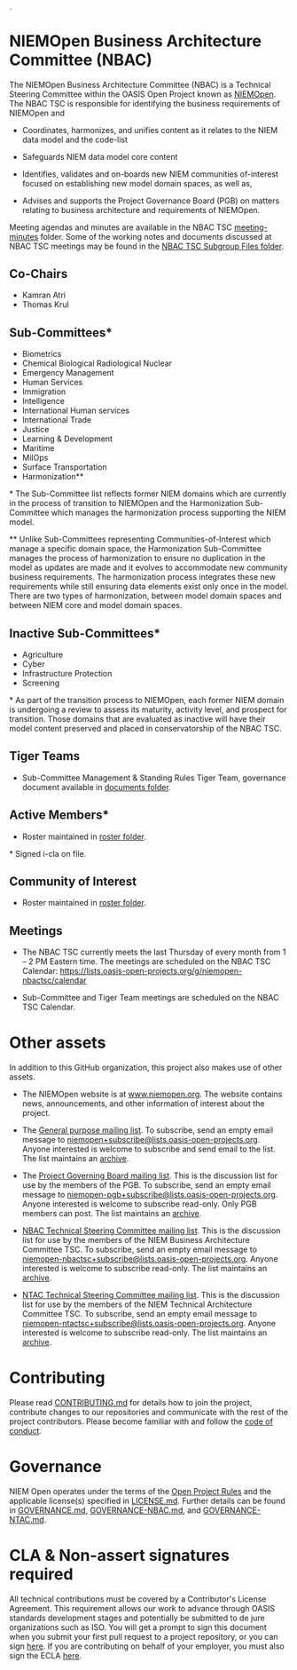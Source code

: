 [<img src="https://github.com/niemopen/oasis-open-project/raw/main/artwork/NIEM-NO-Logo-v5.png" alt="img" style="zoom:10%;" />](https://github.com/niemopen/oasis-open-project/blob/main/artwork/NIEM-NO-Logo-v5.png)

# NIEMOpen Business Architecture Committee (NBAC)

The NIEMOpen Business Architecture Committee (NBAC) is a Technical Steering Committee within the OASIS Open Project known as [NIEMOpen](https://github.com/niemopen/oasis-open-project). The NBAC TSC is responsible for identifying the business requirements of NIEMOpen and

- Coordinates, harmonizes, and unifies content as it relates to the NIEM data model and the code-list

- Safeguards NIEM data model core content

- Identifies, validates and on-boards new NIEM communities of-interest focused on establishing  new model domain spaces, as well as,

- Advises and supports the Project Governance Board (PGB) on matters relating to business architecture and requirements of NIEMOpen.

Meeting agendas and minutes are available in the NBAC TSC [meeting-minutes](https://github.com/niemopen/nbac-admin/tree/main/meeting-minutes) folder. Some of the working notes and documents discussed at NBAC TSC meetings may be found in the [NBAC TSC Subgroup Files folder](https://lists.oasis-open-projects.org/g/niemopen-nbactsc/files).

## Co-Chairs

  - Kamran Atri
  - Thomas Krul
  
## Sub-Committees*

  - Biometrics
  - Chemical Biological Radiological Nuclear
  - Emergency Management
  - Human Services
  - Immigration
  - Intelligence
  - International Human services
  - International Trade
  - Justice
  - Learning & Development
  - Maritime
  - MilOps
  - Surface Transportation
  - Harmonization**
  
\* The Sub-Committee list reflects former NIEM domains which are currently in the process of transition to NIEMOpen and the Harmonization Sub-Committee which manages the harmonization process supporting the NIEM model.

** Unlike Sub-Committees representing Communities-of-Interest which manage a specific domain space, the Harmonization Sub-Committee manages the process of harmonization to ensure no duplication in the model as updates are made and it evolves to accommodate new community business requirements. The harmonization process integrates these new requirements while still ensuring data elements exist only once in the model. There are two types of harmonization, between model domain spaces and between NIEM core and model domain spaces.

## Inactive Sub-Committees*

  - Agriculture
  - Cyber
  - Infrastructure Protection
  - Screening

\* As part of the transition process to NIEMOpen, each former NIEM domain is undergoing a review to assess its maturity, activity level, and prospect for transition. Those domains that are evaluated as inactive will have their model content preserved and placed in conservatorship of the NBAC TSC.

## Tiger Teams

  - Sub-Committee Management & Standing Rules Tiger Team, governance document available in [documents folder](/documents).
  
## Active Members*

  - Roster maintained in [roster folder](/roster).
  
\* Signed i-cla on file.

## Community of Interest

  - Roster maintained in [roster folder](/roster).
  
## Meetings

  - The NBAC TSC currently meets the last Thursday of every month from 1 – 2 PM Eastern time. The meetings are scheduled on the NBAC TSC Calendar: https://lists.oasis-open-projects.org/g/niemopen-nbactsc/calendar
  
  - Sub-Committee and Tiger Team meetings are scheduled on the NBAC TSC Calendar.

# Other assets

In addition to this GitHub organization, this project also makes use of other assets. 

- The NIEMOpen website is at www.niemopen.org. The website contains news, announcements, and other information of interest about the project. 

- The [General purpose mailing list](https://lists.oasis-open-projects.org/g/niemopen). To subscribe, send an empty email message to niemopen+subscribe@lists.oasis-open-projects.org. Anyone interested is welcome to subscribe and send email to the list. The list maintains an [archive](https://lists.oasis-open-projects.org/g/niemopen/messages).

- The [Project Governing Board mailing list](https://lists.oasis-open-projects.org/g/niemopen-pgb). This is the discussion list for use by the members of the PGB. To subscribe, send an empty email message to niemopen-pgb+subscribe@lists.oasis-open-projects.org. Anyone interested is welcome to subscribe read-only. Only PGB members can post. The list maintains an [archive](https://lists.oasis-open-projects.org/g/niemopen-pgb/messages).

- [NBAC Technical Steering Committee mailing list](https://lists.oasis-open-projects.org/g/niemopen-nbactsc). This is the discussion list for use by the members of the NIEM Business Architecture Committee TSC. To subscribe, send an empty email message to niemopen-nbactsc+subscribe@lists.oasis-open-projects.org. Anyone interested is welcome to subscribe read-only. The list maintains an [archive](https://lists.oasis-open-projects.org/g/niemopen-nbactsc/messages).

- [NTAC Technical Steering Committee mailing list](https://lists.oasis-open-projects.org/g/niemopen-ntactsc). This is the discussion list for use by the members of the NIEM Technical Architecture Committee TSC. To subscribe, send an empty email message to niemopen-ntactsc+subscribe@lists.oasis-open-projects.org. Anyone interested is welcome to subscribe read-only. The list maintains an [archive](https://lists.oasis-open-projects.org/g/niemopen-ntactsc/messages).

# Contributing

Please read [CONTRIBUTING.md](CONTRIBUTING.md) for details how to join the project, contribute changes to our repositories and communicate with the rest of the project contributors. Please become familiar with and follow the [code of conduct](CODE-OF-CONDUCT.md).

# Governance

NIEM Open operates under the terms of the [Open Project Rules](https://www.oasis-open.org/policies-guidelines/open-projects-process) and the applicable license(s) specified in [LICENSE.md](LICENSE.md). Further details can be found in [GOVERNANCE.md](GOVERNANCE.md), [GOVERNANCE-NBAC.md](GOVERNANCE-NBAC.md), and [GOVERNANCE-NTAC.md](GOVERNANCE-NTAC.md).

# CLA & Non-assert signatures required

All technical contributions must be covered by a Contributor's License Agreement. This requirement allows our work to advance through OASIS standards development stages and potentially be submitted to de jure organizations such as ISO. You will get a prompt to sign this document when you submit your first pull request to a project repository, or you can sign [here](https://www.oasis-open.org/open-projects/cla/oasis-open-projects-individual-contributor-license-agreement-i-cla/). If you are contributing on behalf of your employer, you must also sign the ECLA [here](https://www.oasis-open.org/open-projects/cla/entity-cla-20210630/).
